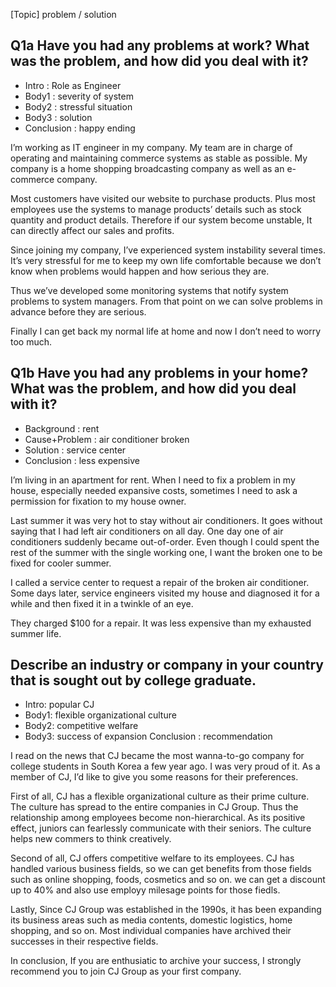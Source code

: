 [Topic] problem / solution

## Q1a Have you had any problems at work? What was the problem, and how did you deal with it?

- Intro : Role as Engineer
- Body1 : severity of system
- Body2 : stressful situation
- Body3 : solution
- Conclusion : happy ending

I’m working as IT engineer in my company. My team are in charge of operating and maintaining commerce systems as stable as possible. My company is a home shopping broadcasting company as well as an e-commerce company. 

Most customers have visited our website to purchase products. Plus most employees use the systems to manage products’ details such as stock quantity and product details. Therefore if our system become unstable, It can directly affect our sales and profits. 

Since joining my company, I’ve experienced system instability several times. It’s very stressful for me to keep my own life comfortable because we don’t know when problems would happen and how serious they are. 

Thus we’ve developed some monitoring systems that notify system problems to system managers. From that point on we can solve problems in advance before they are serious. 

Finally I can get back my normal life at home and now I don’t need to worry too much. 


## Q1b Have you had any problems in your home? What was the problem, and how did you deal with it?

- Background : rent
- Cause+Problem : air conditioner broken
- Solution : service center
- Conclusion : less expensive

I’m living in an apartment for rent. When I need to fix a problem in my house, especially needed expansive costs, sometimes I need to ask a permission for fixation to my house owner.

Last summer it was very hot to stay without air conditioners. It goes without saying that I had left air conditioners on all day. One day one of air conditioners     suddenly became out-of-order. Even though I could spent the rest of the summer with the single working one, I want the broken one to be fixed for cooler summer. 

I called a service center to request a repair of the broken air conditioner. Some days later, service engineers visited my house and diagnosed it for a while and then fixed it in a twinkle of an eye.

They charged $100 for a repair. It was less expensive than my exhausted summer life.

## Describe an industry or company in your country that is sought out by college graduate.

- Intro: popular CJ
- Body1: flexible organizational culture
- Body2: competitive welfare
- Body3: success of expansion
Conclusion : recommendation

I read on the news that CJ became the most wanna-to-go company for college students in South Korea a few year ago. I was very proud of it. As a member of CJ, I’d like to give you some reasons for their preferences.

First of all, CJ has a flexible organizational culture as their prime culture. The culture has spread to the entire companies in CJ Group. Thus the relationship among employees become non-hierarchical. As its positive effect, juniors can fearlessly communicate with their seniors. The culture helps new commers to think creatively.

Second of all, CJ offers competitive welfare to its employees. CJ has handled various business fields, so we can get benefits  from those fields such as online shopping, foods, cosmetics and so on. we can get a discount up to 40% and also use employy milesage points for those fiedls.

Lastly, Since CJ Group was established in the 1990s, it has been expanding its business areas such as media contents, domestic logistics, home shopping, and so on. Most individual companies have archived their successes in their respective fields. 

In conclusion, If you are enthusiatic to archive your success, I strongly recommend you to join CJ Group as your first company.


